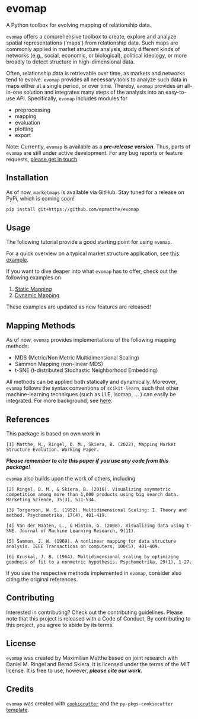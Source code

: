 # evomap

A Python toolbox for evolving mapping of relationship data.

`evomap` offers a comprehensive toolbox to create, explore and analyze spatial representations ('maps') from relationship data. Such maps are commonly applied in market structure analysis, study different kinds of networks (e.g., social, economic, or biological), political ideology, or more broadly to detect structure in high-dimensional data. 

Often, relationship data is retrievable over time, as markets and networks tend to evolve. `evomap` provides all necessary tools to analyze such data in maps either at a single period, or over time. Thereby, `evomap` provides an all-in-one solution and integrates many steps of the analysis into an easy-to-use API. Specifically, `evomap` includes modules for 

- preprocessing
- mapping
- evaluation
- plotting
- export

Note: Currently, `evomap` is available as a ***pre-release version***. Thus, parts of `evomap` are still under active development. For any bug reports or feature requests, <a href = 'mailto:matthe@wiwi.uni-frankfurt.de'>please get in touch</a>.

## Installation

As of now, `marketmaps` is available via GitHub. Stay tuned for a release on PyPi, which is coming soon! 

```bash
pip install git+https://github.com/mpmatthe/evomap
```

## Usage

The following tutorial provide a good starting point for using `evomap`. 

For a quick overview on a typical market structure application, see <a href = 'https://evomap.readthedocs.io/en/latest/car%20application.html'>this example</a>.

If you want to dive deaper into what `evomap` has to offer, check out the following examples on

1. <a href = 'https://evomap.readthedocs.io/en/latest/static%20mapping.html'>Static Mapping</a>
2. <a href = 'https://evomap.readthedocs.io/en/latest/dynamic%20mapping.html'>Dynamic Mapping</a>

These examples are updated as new features are released!

## Mapping Methods

As of now, `evomap` provides implementations of the following mapping methods:
- MDS (Metric/Non Metric Multidimensional Scaling)
- Sammon Mapping (non-linear MDS)
- t-SNE (t-distributed Stochastic Neighborhood Embedding)

All methods can be applied both statically and dynamically. Moreover, `evomap` follows the syntax conventions of `scikit-learn`, such that other 
machine-learning techniques (such as LLE, Isomap, ... ) can easily be integrated. For more background, see <a href = 'https://scikit-learn.org/stable/modules/manifold.html'> here</a>.

## References

This package is based on own work in 

```
[1] Matthe, M., Ringel, D. M., Skiera, B. (2022), Mapping Market Structure Evolution. Working Paper.
```

<b><i>Please remember to cite this paper if you use any code from this package!</i></b>

`evomap` also builds upon the work of others, including
```
[2] Ringel, D. M., & Skiera, B. (2016). Visualizing asymmetric competition among more than 1,000 products using big search data. Marketing Science, 35(3), 511-534.

[3] Torgerson, W. S. (1952). Multidimensional Scaling: I. Theory and method. Psychometrika, 17(4), 401-419.

[4] Van der Maaten, L., & Hinton, G. (2008). Visualizing data using t-SNE. Journal of Machine Learning Research, 9(11).

[5] Sammon, J. W. (1969). A nonlinear mapping for data structure analysis. IEEE Transactions on computers, 100(5), 401-409.

[6] Kruskal, J. B. (1964). Multidimensional scaling by optimizing goodness of fit to a nonmetric hypothesis. Psychometrika, 29(1), 1-27.
```

If you use the respective methods implemented in `evomap`, consider also citing the original references.

## Contributing

Interested in contributing? Check out the contributing guidelines. Please note that this project is released with a Code of Conduct. By contributing to this project, you agree to abide by its terms.

## License

`evomap` was created by Maximilian Matthe based on joint research with Daniel M. Ringel and Bernd Skiera. It is licensed under the terms of the MIT license. It is free to use, however, <b><i>please cite our work</i></b>.

## Credits

`evomap` was created with [`cookiecutter`](https://cookiecutter.readthedocs.io/en/latest/) and the `py-pkgs-cookiecutter` [template](https://github.com/py-pkgs/py-pkgs-cookiecutter).

